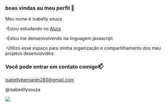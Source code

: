 ### boas vindas au meu perfil 💙

Meu nome é isabelly souza

-Estou estudando no [Alura](https:\\www.alura.com.br)

-Estou me densenvolvendo na linguagem javascript.

-Utilizo esse espaço para minha organização e compartilhamento dos meu projetos desenvolvidos.

### Você pode entrar em contato comigo📫

isabellybernardo280@gmail.com

@isabeellysouza

![](https://media.tenor.com/Km72PBjDxAYAAAAi/kukuk-chicky.gif)
